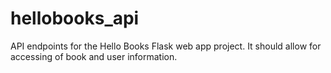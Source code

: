 # hellobooks_api

API endpoints for the Hello Books Flask web app project. It should allow for accessing of book and user information.

